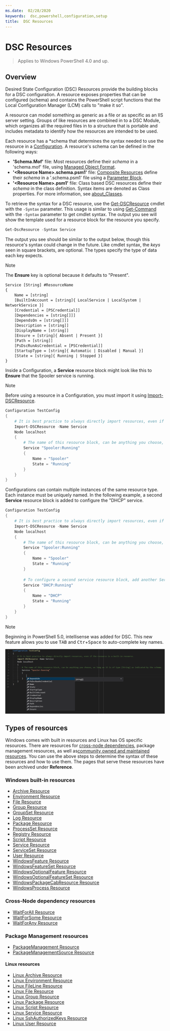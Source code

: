 ```yaml
---
ms.date:  02/28/2020
keywords:  dsc,powershell,configuration,setup
title:  DSC Resources
---
```


# DSC Resources

> Applies to Windows PowerShell 4.0 and up.

## Overview

Desired State Configuration (DSC) Resources provide the building blocks for a DSC configuration. A
resource exposes properties that can be configured (schema) and contains the PowerShell script
functions that the Local Configuration Manager (LCM) calls to "make it so".

A resource can model something as generic as a file or as specific as an IIS server setting. Groups
of like resources are combined in to a DSC Module, which organizes all the required files in to a
structure that is portable and includes metadata to identify how the resources are intended to be
used.

Each resource has a *schema that determines the syntax needed to use the resource in a [Configuration](../configurations/configurations.md).
A resource's schema can be defined in the following ways:

- **'Schema.Mof'** file: Most resources define their _schema_ in a 'schema.mof' file, using [Managed Object Format](/windows/desktop/wmisdk/managed-object-format--mof-).
- **'\<Resource Name\>.schema.psm1'** file: [Composite Resources](../configurations/compositeConfigs.md)
  define their *schema* in a '<ResourceName>.schema.psm1' file using a [Parameter Block](/powershell/module/microsoft.powershell.core/about/about_functions?view=powershell-6#functions-with-parameters).
- **'\<Resource Name\>.psm1'** file: Class based DSC resources define their _schema_ in the class
  definition. Syntax items are denoted as Class properties. For more information, see [about_Classes](/powershell/module/psdesiredstateconfiguration/about/about_classes_and_dsc).

To retrieve the syntax for a DSC resource, use the [Get-DSCResource](/powershell/module/PSDesiredStateConfiguration/Get-DscResource)
cmdlet with the `-Syntax` parameter. This usage is similar to using [Get-Command](/powershell/module/microsoft.powershell.core/get-command)
with the `-Syntax` parameter to get cmdlet syntax. The output you see will show the template used
for a resource block for the resource you specify.

```powershell
Get-DscResource -Syntax Service
```

The output you see should be similar to the output below, though this resource's syntax could change
in the future. Like cmdlet syntax, the _keys_ seen in square brackets, are optional. The types
specify the type of data each key expects.

> [!NOTE]
> The **Ensure** key is optional because it defaults to "Present".

```output
Service [String] #ResourceName
{
    Name = [string]
    [BuiltInAccount = [string]{ LocalService | LocalSystem | NetworkService }]
    [Credential = [PSCredential]]
    [Dependencies = [string[]]]
    [DependsOn = [string[]]]
    [Description = [string]]
    [DisplayName = [string]]
    [Ensure = [string]{ Absent | Present }]
    [Path = [string]]
    [PsDscRunAsCredential = [PSCredential]]
    [StartupType = [string]{ Automatic | Disabled | Manual }]
    [State = [string]{ Running | Stopped }]
}
```

Inside a Configuration, a **Service** resource block might look like this to **Ensure** that the
Spooler service is running.

> [!NOTE]
> Before using a resource in a Configuration, you must import it using [Import-DSCResource](../configurations/import-dscresource.md).

```powershell
Configuration TestConfig
{
    # It is best practice to always directly import resources, even if the resource is a built-in resource.
    Import-DSCResource -Name Service
    Node localhost
    {
        # The name of this resource block, can be anything you choose, as long as it is of type [String] as indicated by the schema.
        Service "Spooler:Running"
        {
            Name = "Spooler"
            State = "Running"
        }
    }
}
```

Configurations can contain multiple instances of the same resource type. Each instance must be
uniquely named. In the following example, a second **Service** resource block is added to configure
the "DHCP" service.

```powershell
Configuration TestConfig
{
    # It is best practice to always directly import resources, even if the resource is a built-in resource.
    Import-DSCResource -Name Service
    Node localhost
    {
        # The name of this resource block, can be anything you choose, as long as it is of type [String] as indicated by the schema.
        Service "Spooler:Running"
        {
            Name = "Spooler"
            State = "Running"
        }

        # To configure a second service resource block, add another Service resource block and use a unique name.
        Service "DHCP:Running"
        {
            Name = "DHCP"
            State = "Running"
        }
    }
}
```

> [!NOTE]
> Beginning in PowerShell 5.0, intellisense was added for DSC. This new feature allows you to use
> <kbd>TAB</kbd> and <kbd>Ctr</kbd>+<kbd>Space</kbd> to auto-complete key names.

![Resource Tab Completion](media/resources/resource-tabcompletion.png)

## Types of resources

Windows comes with built in resources and Linux has OS specific resources. There are resources for
[cross-node dependencies](../configurations/crossNodeDependencies.md), package management resources,
as well as[community owned and maintained resources](https://github.com/dsccommunity). You can use
the above steps to determine the syntax of these resources and how to use them. The pages that serve
these resources have been archived under **Reference**.

### Windows built-in resources

- [Archive Resource](../reference/resources/windows/archiveResource.md)
- [Environment Resource](../reference/resources/windows/environmentResource.md)
- [File Resource](../reference/resources/windows/fileResource.md)
- [Group Resource](../reference/resources/windows/groupResource.md)
- [GroupSet Resource](../reference/resources/windows/groupSetResource.md)
- [Log Resource](../reference/resources/windows/logResource.md)
- [Package Resource](../reference/resources/windows/packageResource.md)
- [ProcessSet Resource](../reference/resources/windows/ProcessSetResource.md)
- [Registry Resource](../reference/resources/windows/registryResource.md)
- [Script Resource](../reference/resources/windows/scriptResource.md)
- [Service Resource](../reference/resources/windows/serviceResource.md)
- [ServiceSet Resource](../reference/resources/windows/serviceSetResource.md)
- [User Resource](../reference/resources/windows/userResource.md)
- [WindowsFeature Resource](../reference/resources/windows/windowsFeatureResource.md)
- [WindowsFeatureSet Resource](../reference/resources/windows/windowsFeatureSetResource.md)
- [WindowsOptionalFeature Resource](../reference/resources/windows/windowsOptionalFeatureResource.md)
- [WindowsOptionalFeatureSet Resource](../reference/resources/windows/windowsOptionalFeatureSetResource.md)
- [WindowsPackageCabResource Resource](../reference/resources/windows/windowsPackageCabResource.md)
- [WindowsProcess Resource](../reference/resources/windows/windowsProcessResource.md)

### Cross-Node dependency resources

- [WaitForAll Resource](../reference/resources/windows/waitForAllResource.md)
- [WaitForSome Resource](../reference/resources/windows/waitForSomeResource.md)
- [WaitForAny Resource](../reference/resources/windows/waitForAnyResource.md)

### Package Management resources

- [PackageManagement Resource](../reference/resources/packagemanagement/PackageManagementDscResource.md)
- [PackageManagementSource Resource](../reference/resources/packagemanagement/PackageManagementSourceDscResource.md)

#### Linux resources

- [Linux Archive Resource](../reference/resources/linux/lnxArchiveResource.md)
- [Linux Environment Resource](../reference/resources/linux/lnxEnvironmentResource.md)
- [Linux FileLine Resource](../reference/resources/linux/lnxFileLineResource.md)
- [Linux File Resource](../reference/resources/linux/lnxFileResource.md)
- [Linux Group Resource](../reference/resources/linux/lnxGroupResource.md)
- [Linux Package Resource](../reference/resources/linux/lnxPackageResource.md)
- [Linux Script Resource](../reference/resources/linux/lnxScriptResource.md)
- [Linux Service Resource](../reference/resources/linux/lnxServiceResource.md)
- [Linux SshAuthorizedKeys Resource](../reference/resources/linux/lnxSshAuthorizedKeysResource.md)
- [Linux User Resource](../reference/resources/linux/lnxUserResource.md)
